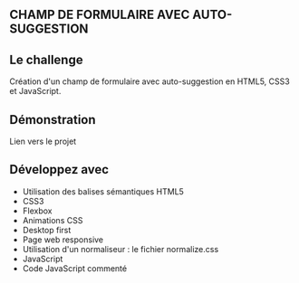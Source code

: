 ## CHAMP DE FORMULAIRE AVEC AUTO-SUGGESTION

## Le challenge

Création d'un champ de formulaire avec auto-suggestion en HTML5, CSS3 et JavaScript.

## Démonstration

Lien vers le projet

## Développez avec

- Utilisation des balises sémantiques HTML5
- CSS3
- Flexbox
- Animations CSS
- Desktop first
- Page web responsive
- Utilisation d'un normaliseur : le fichier normalize.css
- JavaScript
- Code JavaScript commenté
